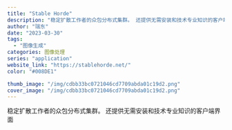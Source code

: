 ```yaml
---
title: "Stable Horde"
description: "稳定扩散工作者的众包分布式集群。 还提供无需安装和技术专业知识的客户端界面"
author: "瑞东"
date: "2023-03-30"
tags:
  - "图像生成"
categories: 图像处理
series: "application"
website_link: "https://stablehorde.net/"
color: "#008DE1"

thumb_image: "/img/cdbb33bc0721046cd7709abda01c19d2.png"
cover_image: "/img/cdbb33bc0721046cd7709abda01c19d2.png"
---
```


稳定扩散工作者的众包分布式集群。 还提供无需安装和技术专业知识的客户端界面
